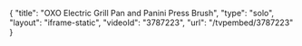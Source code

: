 {
    "title": "OXO Electric Grill Pan and Panini Press Brush",
    "type": "solo",
    "layout": "iframe-static",
    "videoId": "3787223",
    "url": "\/tvpembed\/3787223"
}